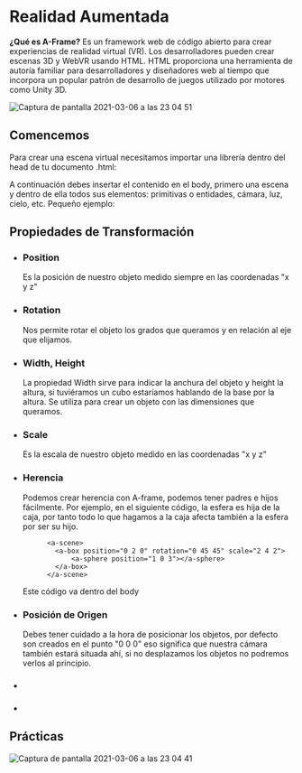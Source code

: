 <h1>Realidad Aumentada</h1>

<b>¿Qué es A-Frame?</b> Es un framework web de código abierto para crear experiencias de realidad virtual (VR). Los desarrolladores pueden crear escenas 3D y WebVR usando HTML. HTML proporciona una herramienta de autoría familiar para desarrolladores y diseñadores web al tiempo que incorpora un popular patrón de desarrollo de juegos utilizado por motores como Unity 3D.

![Captura de pantalla 2021-03-06 a las 23 04 51](https://user-images.githubusercontent.com/65786438/110222140-694ec780-7ed0-11eb-9f1f-fbf432228bc5.png)

<h2>Comencemos</h2>

Para crear una escena virtual necesitamos importar una librería dentro del head de tu documento .html:

<i><script src="https://aframe.io/releases/1.0.4/aframe.min.js"></script></i>

A continuación debes insertar el contenido en el body, primero una escena y dentro de ella todos sus elementos: primitivas o entidades, cámara, luz, cielo, etc.
Pequeño ejemplo:
    <div style="color: blue">
    <a-scene>
      <a-box position="-1 0.5 -3" rotation="0 45 0" color="#4CC3D9"></a-box>
      <a-sphere position="0 1.25 -5" radius="1.25" color="#EF2D5E"></a-sphere>
      <a-cylinder position="1 0.75 -3" radius="0.5" height="1.5" color="#FFC65D"></a-cylinder>
      <a-plane position="0 0 -4" rotation="-90 0 0" width="4" height="4" color="#7BC8A4"></a-plane>
      <a-sky color="#ECECEC"></a-sky>
    </a-scene>
    </div>

<h2>Propiedades de Transformación</h2>
<ul>
    <li>
        <h3>Position</h3>
        Es la posición de nuestro objeto medido siempre en las coordenadas "x y z"
    </li>
    <li>
        <h3>Rotation</h3>
        Nos permite rotar el objeto los grados que queramos y en relación al eje que elijamos.
    </li>
    <li>
        <h3>Width, Height</h3>
        La propiedad Width sirve para indicar la anchura del objeto y height la altura, si tuviéramos un cubo estaríamos hablando de la base por la altura. Se utiliza para crear un objeto con las dimensiones que queramos.
    </li>
    <li>
        <h3>Scale</h3>
        Es la escala de nuestro objeto medido en las coordenadas "x y z"
    </li>
    <li>
        <h3>Herencia</h3>
        Podemos crear herencia con A-frame, podemos tener padres e hijos fácilmente. Por ejemplo, en el siguiente código, la esfera es hija de la caja, por tanto todo lo que hagamos a la caja afecta también a la esfera por ser su hijo. 
        
          <a-scene>
            <a-box position="0 2 0" rotation="0 45 45" scale="2 4 2">
                <a-sphere position="1 0 3"></a-sphere>
            </a-box>
          </a-scene>
Este código va dentro del body
    </li>
    <li>
        <h3>Posición de Origen</h3>
    Debes tener cuidado a la hora de posicionar los objetos, por defecto son creados en el punto "0 0 0" eso significa que nuestra cámara también estará situada ahí, si no desplazamos los objetos no podremos verlos al principio.
    </li>
    <li>
        <h3></h3>
    </li>
    <li>
        <h3></h3>
    </li>    
</ul>

<h2>Prácticas</h2>

![Captura de pantalla 2021-03-06 a las 23 04 41](https://user-images.githubusercontent.com/65786438/110222138-65bb4080-7ed0-11eb-9d40-5867a06a3483.png)




